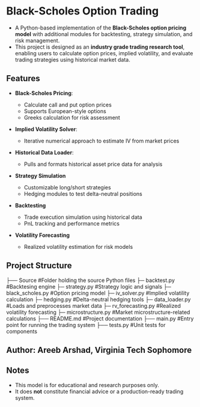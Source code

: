 # Black-Scholes Option Trading

- A Python-based implementation of the **Black-Scholes option pricing model** with additional modules for backtesting, strategy simulation, and risk management.
- This project is designed as an **industry grade trading research tool**, enabling users to calculate option prices, implied volatility, and evaluate trading strategies using historical market data.

## Features

- **Black-Scholes Pricing**:
    - Calculate call and put option prices
    - Supports European-style options
    - Greeks calculation for risk assessment

- **Implied Volatility Solver**:
    - Iterative numerical approach to estimate IV from market prices

- **Historical Data Loader**:
    - Pulls and formats historical asset price data for analysis

- **Strategy Simulation**
    - Customizable long/short strategies
    - Hedging modules to test delta-neutral positions

- **Backtesting**
    - Trade execution simulation using historical data 
    - PnL tracking and performance metrics

- **Volatility Forecasting**
    - Realized volatility estimation for risk models

## Project Structure

├── Source #Folder holding the source Python files 
    ├─ backtest.py #Backtesing engine
    ├─ strategy.py #Strategy logic and signals
    ├─ black_scholes.py #Option pricing model
    ├─ iv_solver.py #Implied volatility calculation
    ├─ hedging.py #Delta-neutral hedging tools
    ├─ data_loader.py #Loads and preprocesses market data
    ├─ rv_forecasting.py #Realized volatility forecasting
    ├─ microstructure.py #Market microstructure-related calculations
├── README.md #Project documentation
├── main.py #Entry point for running the trading system
├── tests.py #Unit tests for components

## Author: Areeb Arshad, Virginia Tech Sophomore

## Notes

- This model is for educational and research purposes only.
- It does **not** constitute financial advice or a production-ready trading system.